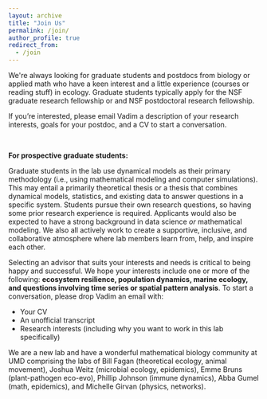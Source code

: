 ```yaml
---
layout: archive
title: "Join Us"
permalink: /join/
author_profile: true
redirect_from:
  - /join
---
```


<!--We have an opening for a theory postdoc scholar to explore how key aspects of nature shape the diversity-stability paradox in ecosystems - [please see the ad here](/files/Postdoc ad 2025.pdf). -->

<!--We also have an opening for a funded PhD student interested in theory and analyzing field data on food web dynamics. Ideal candidates will have some experience (courses/research) in math and modelling.-->

We're always looking for graduate students and postdocs from biology or applied math who have a keen interest and a little experience (courses or reading stuff) in ecology. Graduate students typically apply for the NSF graduate research fellowship or and NSF postdoctoral research fellowship.

If you’re interested, please email Vadim a description of your research interests, goals for your postdoc, and a CV to start a conversation.

&nbsp;

**For prospective graduate students:**

Graduate students in the lab use dynamical models as their primary methodology (i.e., using mathematical modeling and computer simulations). This may entail a primarily theoretical thesis or a thesis that combines dynamical models, statistics, and existing data to answer questions in a specific system. Students pursue their own research questions, so having some prior research experience is required. Applicants would also be expected to have a strong background in data science _or_ mathematical modeling. We also all actively work to create a supportive, inclusive, and collaborative atmosphere where lab members learn from, help, and inspire each other.

Selecting an advisor that suits your interests and needs is critical to being happy and successful. We hope your interests include one or more of the following: **ecosystem resilience, population dynamics, marine ecology, and questions involving time series or spatial pattern analysis**. To start a conversation, please drop Vadim an email with:
* Your CV
* An unofficial transcript
* Research interests (including why you want to work in this lab specifically)

We are a new lab and have a wonderful mathematical biology community at UMD comprising the labs of Bill Fagan (theoretical ecology, animal movement), Joshua Weitz (microbial ecology, epidemics), Emme Bruns (plant-pathogen eco-evo), Phillip Johnson (immune dynamics), Abba Gumel (math, epidemics), and Michelle Girvan (physics, networks).
